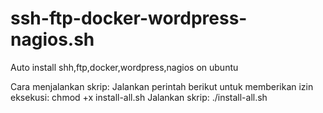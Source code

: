 # ssh-ftp-docker-wordpress-nagios.sh
Auto install shh,ftp,docker,wordpress,nagios on ubuntu

Cara menjalankan skrip:
Jalankan perintah berikut untuk memberikan izin eksekusi: chmod +x install-all.sh
Jalankan skrip: ./install-all.sh

